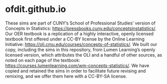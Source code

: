 # ofdit.github.io
These sims are part of CUNY’s School of Professional Studies’ version of Concepts in Statistics: https://pressbooks.cuny.edu/conceptsinstatistics/. 
Our OER textbook is a replication of a highly interactive, openly licensed textbook first offered under a CC-BY license by the Online Learning Initiative: https://oli.cmu.edu/courses/concepts-of-statistics/. We built our copy, including the sims in this repository, from Lumen Learning’s openly licensed version, which attributes the OLI and a handful of other sources, as noted on each page of the textbook: https://courses.lumenlearning.com/wm-concepts-statistics/. We have copied and retained the sims in order to facilitate future revising and remixing, and we offer them here with a CC-BY-SA license.
